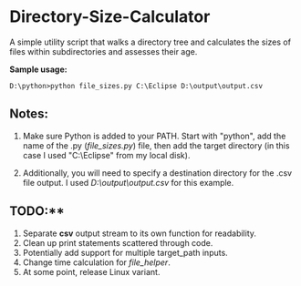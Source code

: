 # Directory-Size-Calculator
A simple utility script that walks a directory tree and calculates the sizes of files within subdirectories and assesses their age.

**Sample usage:**

`D:\python>python file_sizes.py C:\Eclipse D:\output\output.csv`

## Notes:

1. Make sure Python is added to your PATH. Start with "python", add the name of the .py (*file_sizes.py*) file, then add the target directory (in this case I used "C:\Eclipse" from my local disk).

2. Additionally, you will need to specify a destination directory for the .csv file output. I used *D:\output\output.csv* for this example.

## TODO:**

1. Separate **csv** output stream to its own function for readability.
2. Clean up print statements scattered through code.
3. Potentially add support for multiple target_path inputs.
4. Change time calculation for *file_helper*.
5. At some point, release Linux variant.
